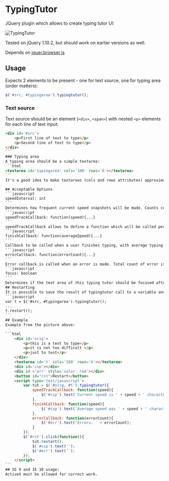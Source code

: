 # TypingTutor

JQuery plugin which allows to create typing tutor UI:

![TypingTutor](http://s14.postimg.org/x9q5aimvl/type.png)

Tested on jQuery 1.10.2, but should work on earlier versions as well.

Depends on [jquer.browser.js](http://jquery.thewikies.com/browser)

## Usage
Expects 2 elements to be present - one for text source, one for typing area (order matters):
```javascript
$('#src, #typingarea').typingtutor();
```
### Text source
Text source should be an element 
(`<div>`, `<span>`) with nested `<p>` elements for each line of text input:
````html
<div id='#src'>
    <p>First line of text to type</p>
    <p>Second line of text to type</p>
</div>
```
### Typing area
A typing area should be a simple textarea:
```html
<textarea id='typingarea' cols='100' rows='6'></textarea>
```
It's a good idea to make textareas (cols and rows attributes) approximately the same size as input text size.

## Acceptable Options
```javascript
speedInterval: int
```
Determines how frequent current speed snapshots will be made. Counts continuously typed characters (with no erroneous one present, an error will reset the counter). Defaults to 4, which means that current speed callback will be called on every 4 subsequently typed correct characters.
```javascript
speedTrackCallback: function(speed){...}
```
speedTrackCallback allows to define a function which will be called periodically (depending on *speedInterval* parameter) with parameter *speed* which corresponds to typed characters per minute.
```javascript
finishCallback: function(averageSpeed){...}
```
Callback to be called when a user finishes typing, with average typing speed as a parameter.
```javascript
errorCallback: function(errorCount){...}
```
Error callback is called when an error is made. Total count of error is passed as a parameter.
```javascript
focus: boolean
```
Determines if the text area of this typing tutor should be focused after creation
## Restarting
It is possible to save the result of typingtutor call to a variable and use that variable to restart typing session when desired:
```javascript
var t = $('#src, #typingarea').typingtutor();
...
t.restart();
```
## Example
Example from the picture above:

```html
	<div id='orig'>
		<p>this is a text to type</p>
		<p>it is not too difficult </p>
		<p>just to test</p>
	</div>
	<textarea id='t' cols='160' rows='6'></textarea>
	<div id='csp'></div>
	<div id ='err' style='color: red'></div>
	<button id="rst">Restart</button>
	<script type='text/javascript'>
		var tut = $('#orig, #t').typingtutor({
			speedTrackCallback: function(speed){
				$('#csp').text('Current speed is ' + speed + ' characters per minute');
			},
			finishCallback: function(speed){
			    $('#csp').text('Average speed was ' + speed + ' characters per minute');
			},
			errorCallback: function(errorCount){
				$('#err').text('Errors: ' + errorCount);
			}
		});
		$('#rst').click(function(){
			tut.restart();
			$('#csp').text('');
			$('#err').text('');
		});
	</script>
```	
## IE 9 and IE 10 usage:
ActiveX must be allowed for correct work.



